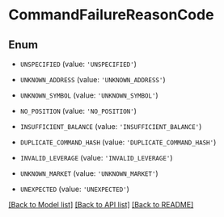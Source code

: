 # CommandFailureReasonCode


## Enum

* `UNSPECIFIED` (value: `'UNSPECIFIED'`)

* `UNKNOWN_ADDRESS` (value: `'UNKNOWN_ADDRESS'`)

* `UNKNOWN_SYMBOL` (value: `'UNKNOWN_SYMBOL'`)

* `NO_POSITION` (value: `'NO_POSITION'`)

* `INSUFFICIENT_BALANCE` (value: `'INSUFFICIENT_BALANCE'`)

* `DUPLICATE_COMMAND_HASH` (value: `'DUPLICATE_COMMAND_HASH'`)

* `INVALID_LEVERAGE` (value: `'INVALID_LEVERAGE'`)

* `UNKNOWN_MARKET` (value: `'UNKNOWN_MARKET'`)

* `UNEXPECTED` (value: `'UNEXPECTED'`)

[[Back to Model list]](../README.md#documentation-for-models) [[Back to API list]](../README.md#documentation-for-api-endpoints) [[Back to README]](../README.md)


